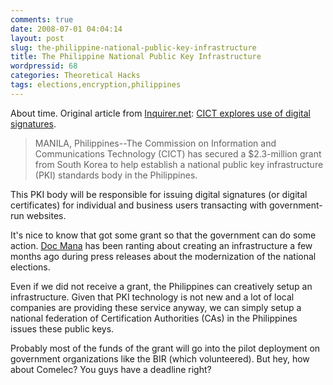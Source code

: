 ```yaml
---
comments: true
date: 2008-07-01 04:04:14
layout: post
slug: the-philippine-national-public-key-infrastructure
title: The Philippine National Public Key Infrastructure
wordpressid: 68
categories: Theoretical Hacks
tags: elections,encryption,philippines
---
```


About time.  Original article from [Inquirer.net](http://www.inquirer.net): [CICT explores use of digital signatures](http://newsinfo.inquirer.net/breakingnews/infotech/view/20080630-145625/CICT-explores-use-of-digital-signatures).


> MANILA, Philippines--The Commission on Information and Communications Technology (CICT) has secured a $2.3-million grant from South Korea to help establish a national public key infrastructure (PKI) standards body in the Philippines.

This PKI body will be responsible for issuing digital signatures (or digital certificates) for individual and business users transacting with government-run websites.


It's nice to know that got some grant so that the government  can do some action.  [Doc Mana](http://blog.360.yahoo.com/blog-0OCENX4haau1oA38TsiK4DP2YLk-?cq=1&p=230) has been ranting about creating an infrastructure a few months ago during press releases about the modernization of the national elections.

Even if we did not receive a grant, the Philippines can creatively setup an infrastructure.  Given that PKI technology is not new and a lot of local companies are providing these service anyway, we can simply setup a national federation of Certification Authorities (CAs) in the Philippines issues these public keys.

Probably most of the funds of the grant will go into the pilot deployment on government organizations like the BIR (which volunteered).  But hey, how about Comelec?  You guys have a deadline right?

